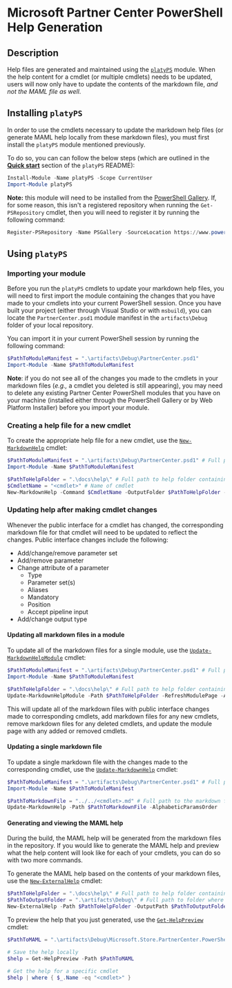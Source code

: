 # Microsoft Partner Center PowerShell Help Generation

## Description

Help files are generated and maintained using the [`platyPS`](https://github.com/PowerShell/platyPS) module. When the help content for a cmdlet (or multiple cmdlets) needs to be updated, users will now only have to update the contents of the markdown file, _and not the MAML file as well_.

## Installing `platyPS`

In order to use the cmdlets necessary to update the markdown help files (or generate MAML help locally from these markdown files), you must first install the `platyPS` module mentioned previously.

To do so, you can can follow the below steps (which are outlined in the [**Quick start**](https://github.com/PowerShell/platyPS#quick-start) section of the `platyPS` README):

```powershell
Install-Module -Name platyPS -Scope CurrentUser
Import-Module platyPS
```

**Note:** this module will need to be installed from the [PowerShell Gallery](http://www.powershellgallery.com/). If, for some reason, this isn't a registered repository when running the `Get-PSRepository` cmdlet, then you will need to register it by running the following command:

```powershell
Register-PSRepository -Name PSGallery -SourceLocation https://www.powershellgallery.com/api/v2/
```

## Using `platyPS`

### Importing your module

Before you run the `platyPS` cmdlets to update your markdown help files, you will need to first import the module containing the changes that you have made to your cmdlets into your current PowerShell session. Once you have built your project (either through Visual Studio or with `msbuild`), you can locate the `PartnerCenter.psd1` module manifest in the `artifacts\Debug` folder of your local repository.

You can import it in your current PowerShell session by running the following command:

```powershell
$PathToModuleManifest = ".\artifacts\Debug\PartnerCenter.psd1"
Import-Module -Name $PathToModuleManifest
```

**Note**: if you do not see all of the changes you made to the cmdlets in your markdown files (_e.g.,_ a cmdlet you deleted is still appearing), you may need to delete any existing Partner Center PowerShell modules that you have on your machine (installed either through the PowerShell Gallery or by Web Platform Installer) before you import your module.

### Creating a help file for a new cmdlet

To create the appropriate help file for a new cmdlet, use the [`New-MarkdownHelp`](https://github.com/PowerShell/platyPS/blob/master/docs/New-MarkdownHelp.md) cmdlet:

```powershell
$PathToModuleManifest = ".\artifacts\Debug\PartnerCenter.psd1" # Full path to the module manifest that you have updated
Import-Module -Name $PathToModuleManifest

$PathToHelpFolder = ".\docs\help\" # Full path to help folder containing markdown files to be updated
$CmdletName = "<cmdlet>" # Name of cmdlet
New-MarkdownHelp -Command $CmdletName -OutputFolder $PathToHelpFolder -AlphabeticParamsOrder
```

### Updating help after making cmdlet changes

Whenever the public interface for a cmdlet has changed, the corresponding markdown file for that cmdlet will need to be updated to reflect the changes. Public interface changes include the following:

- Add/change/remove parameter set
- Add/remove parameter
- Change attribute of a parameter
  - Type
  - Parameter set(s)
  - Aliases
  - Mandatory
  - Position
  - Accept pipeline input
- Add/change output type

#### Updating all markdown files in a module

To update all of the markdown files for a single module, use the [`Update-MarkdownHelpModule`](https://github.com/PowerShell/platyPS/blob/master/docs/Update-MarkdownHelpModule.md) cmdlet:

```powershell
$PathToModuleManifest = ".\artifacts\Debug\PartnerCenter.psd1" # Full path to the module manifest that you have updated
Import-Module -Name $PathToModuleManifest

$PathToHelpFolder = ".\docs\help\" # Full path to help folder containing markdown files to be updated
Update-MarkdownHelpModule -Path $PathToHelpFolder -RefreshModulePage -AlphabeticParamsOrder
```

This will update all of the markdown files with public interface changes made to corresponding cmdlets, add markdown files for any new cmdlets, remove markdown files for any deleted cmdlets, and update the module page with any added or removed cmdlets.

#### Updating a single markdown file

To update a single markdown file with the changes made to the corresponding cmdlet, use the [`Update-MarkdownHelp`](https://github.com/PowerShell/platyPS/blob/master/docs/Update-MarkdownHelp.md) cmdlet:

```powershell
$PathToModuleManifest = ".\artifacts\Debug\PartnerCenter.psd1" # Full path to the module manifest that you have updated
Import-Module -Name $PathToModuleManifest

$PathToMarkdownFile = "../../<cmdlet>.md" # Full path to the markdown file to be updated
Update-MarkdownHelp -Path $PathToMarkdownFile -AlphabeticParamsOrder
```

#### Generating and viewing the MAML help

During the build, the MAML help will be generated from the markdown files in the repository. If you would like to generate the MAML help and preview what the help content will look like for each of your cmdlets, you can do so with two more commands.

To generate the MAML help based on the contents of your markdown files, use the [`New-ExternalHelp`](https://github.com/PowerShell/platyPS/blob/master/docs/New-ExternalHelp.md) cmdlet:

```powershell
$PathToHelpFolder = ".\docs\help\" # Full path to help folder containing markdown files to be updated
$PathToOutputFolder = ".\artifacts\Debug\" # Full path to folder where you want the MAML file to be generated
New-ExternalHelp -Path $PathToHelpFolder -OutputPath $PathToOutputFolder
```

To preview the help that you just generated, use the [`Get-HelpPreview`](https://github.com/PowerShell/platyPS/blob/master/docs/Get-HelpPreview.md) cmdlet:

```powershell
$PathToMAML = ".\artifacts\Debug\Microsoft.Store.PartnerCenter.PowerShell.dll-Help.xml" # Full path to the MAML file that was generated

# Save the help locally
$help = Get-HelpPreview -Path $PathToMAML

# Get the help for a specific cmdlet
$help | where { $_.Name -eq "<cmdlet>" }
```
